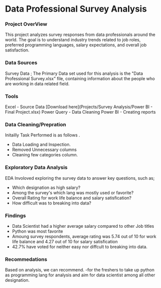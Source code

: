 # Data Professional Survey Analysis

### Project OverView
This project analyzes survey responses from data professionals around the world. The goal is to understand industry trends related to job roles, preferred programming languages, salary expectations, and overall job satisfaction.

### Data Sources
Survey Data ; The Primary Data set used for this analysis is the "Data Professional Survey.xlsx" file, containing information about the people who are working in data related field.

### Tools
Excel - Source Data [Download here](Projects/Survey Analysis/Power BI - Final Project.xlsx)
Power Query - Data Cleaning
Power BI - Creating reports

### Data Cleaning/Prepration
Initailly Task Performed is as follows .
- Data Loading and Inspection.
- Removed Unnecessary columns
- Cleaning few categories column.

### Exploratory Data Analysis
EDA Involoved exploring the survey data to answer key questions, such as;

- Which designation as high salary?
- Among the survey's which lang was mostly used or favorite?
- Overall Rating for work life balance and salary satisfication?
- How difficult was to breaking into data?

### Findings
- Data Scientist had a higher average salary compared to other Job titles
- Python was most favorite
- Amoung survey respondents, average rating was 5.74 out of 10 for work life balance and 4.27 out of 10 for salary satisfication
- 42.7% have voted for neither easy nor diffcult to breaking into data.

### Recommedations

Based on analysis, we can recommend. 
-for the freshers to take up python as programming lang for analysis and aim for data scientist among all other designation.
